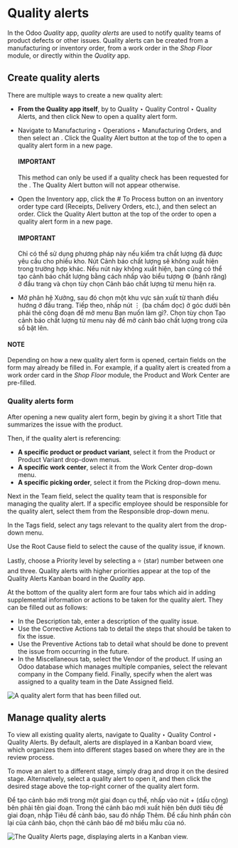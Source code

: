 # Quality alerts

In the Odoo *Quality* app, *quality alerts* are used to notify quality teams of product defects or
other issues. Quality alerts can be created from a manufacturing or inventory order, from a work
order in the *Shop Floor* module, or directly within the *Quality* app.

## Create quality alerts

There are multiple ways to create a new quality alert:

- **From the Quality app itself**, by to Quality ‣  Quality Control ‣ Quality
  Alerts, and then click New to open a quality alert form.
- Navigate to Manufacturing ‣ Operations ‣ Manufacturing Orders, and then
  select an . Click the Quality Alert button at the top of the  to open a
  quality alert form in a new page.

  #### IMPORTANT
  This method can only be used if a quality check has been requested for the . The
  Quality Alert button will not appear otherwise.
- Open the Inventory app, click the # To Process button on an inventory
  order type card (Receipts, Delivery Orders, etc.), and then select an order. Click the
  Quality Alert button at the top of the order to open a quality alert form in a new
  page.

  #### IMPORTANT
  Chỉ có thể sử dụng phương pháp này nếu kiểm tra chất lượng đã được yêu cầu cho phiếu kho. Nút Cảnh báo chất lượng sẽ không xuất hiện trong trường hợp khác. Nếu nút này không xuất hiện, bạn cũng có thể tạo cảnh báo chất lượng bằng cách nhấp vào biểu tượng ⚙️ (bánh răng) ở đầu trang và chọn tùy chọn Cảnh báo chất lượng từ menu hiện ra.
- Mở phân hệ Xưởng, sau đó chọn một khu vực sản xuất từ thanh điều hướng ở đầu trang. Tiếp theo, nhấp nút ⋮ (ba chấm dọc) ở góc dưới bên phải thẻ công đoạn để mở menu Bạn muốn làm gì?. Chọn tùy chọn Tạo cảnh báo chất lượng từ menu này để mở cảnh báo chất lượng trong cửa sổ bật lên.

#### NOTE
Depending on how a new quality alert form is opened, certain fields on the form may already be
filled in. For example, if a quality alert is created from a work order card in the *Shop Floor*
module, the Product and Work Center are pre-filled.

### Quality alerts form

After opening a new quality alert form, begin by giving it a short Title that summarizes
the issue with the product.

Then, if the quality alert is referencing:

- **A specific product or product variant**, select it from the Product or
  Product Variant drop-down menus.
- **A specific work center**, select it from the Work Center drop-down menu.
- **A specific picking order**, select it from the Picking drop-down menu.

Next in the Team field, select the quality team that is responsible for managing the
quality alert. If a specific employee should be responsible for the quality alert, select them from
the Responsible drop-down menu.

In the Tags field, select any tags relevant to the quality alert from the drop-down
menu.

Use the Root Cause field to select the cause of the quality issue, if known.

Lastly, choose a Priority level by selecting a ⭐ (star) number between one
and three. Quality alerts with higher priorities appear at the top of the Quality Alerts
Kanban board in the *Quality* app.

At the bottom of the quality alert form are four tabs which aid in adding supplemental information
or actions to be taken for the quality alert. They can be filled out as follows:

- In the Description tab, enter a description of the quality issue.
- Use the Corrective Actions tab to detail the steps that should be taken to fix the
  issue.
- Use the Preventive Actions tab to detail what should be done to prevent the issue from
  occurring in the future.
- In the Miscellaneous tab, select the Vendor of the product. If using an
  Odoo database which manages multiple companies, select the relevant company in the
  Company field. Finally, specify when the alert was assigned to a quality team in the
  Date Assigned field.

![A quality alert form that has been filled out.](applications/inventory_and_mrp/quality/quality_management/quality_alerts/alert-form.png)

## Manage quality alerts

To view all existing quality alerts, navigate to Quality ‣ Quality Control ‣
Quality Alerts. By default, alerts are displayed in a Kanban board view, which organizes them into
different stages based on where they are in the review process.

To move an alert to a different stage, simply drag and drop it on the desired stage. Alternatively,
select a quality alert to open it, and then click the desired stage above the top-right corner of
the quality alert form.

Để tạo cảnh báo mới trong một giai đoạn cụ thể, nhấp vào nút + (dấu cộng) bên phải tên giai đoạn. Trong thẻ cảnh báo mới xuất hiện bên dưới tiêu đề giai đoạn, nhập Tiêu đề cảnh báo, sau đó nhấp Thêm. Để cấu hình phần còn lại của cảnh báo, chọn thẻ cảnh báo để mở biểu mẫu của nó.

![The Quality Alerts page, displaying alerts in a Kanban view.](applications/inventory_and_mrp/quality/quality_management/quality_alerts/alert-kanban.png)
